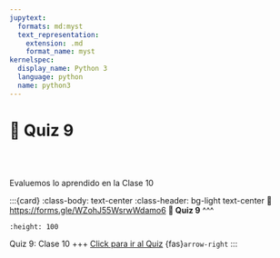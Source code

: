 ```yaml
---
jupytext:
  formats: md:myst
  text_representation:
    extension: .md
    format_name: myst
kernelspec:
  display_name: Python 3
  language: python
  name: python3
---
```


# 🔨 Quiz 9

<div>
    <p style="color:transparent">---------------------------------------------------------------------------------------------------------------------------------------------</p>
</div>

Evaluemos lo aprendido en la Clase 10

:::{card}
:class-body: text-center
:class-header: bg-light text-center
:link: https://forms.gle/WZohJ55WsrwWdamo6
**💬 Quiz 9**
^^^
```{image} https://upload.wikimedia.org/wikipedia/commons/thumb/c/c2/Google_Forms_logo_%282014-2020%29.svg/1489px-Google_Forms_logo_%282014-2020%29.svg.png
:height: 100
```

Quiz 9: Clase 10
+++
[Click para ir al Quiz](https://forms.gle/WZohJ55WsrwWdamo6) {fas}`arrow-right`
:::